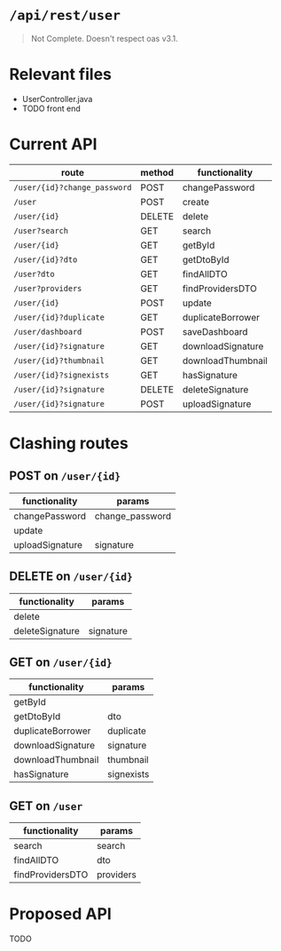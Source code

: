 # `/api/rest/user`
> Not Complete.
> Doesn't respect oas v3.1.

# Relevant files
- UserController.java
- TODO front end

# Current API
|route|method|functionality|
|-|-|-|
|`/user/{id}?change_password`|POST|changePassword|
|`/user`|POST|create|
|`/user/{id}`|DELETE|delete|
|`/user?search`|GET|search|
|`/user/{id}`|GET|getById|
|`/user/{id}?dto`|GET|getDtoById|
|`/user?dto`|GET|findAllDTO|
|`/user?providers`|GET|findProvidersDTO|
|`/user/{id}`|POST|update|
|`/user/{id}?duplicate`|GET|duplicateBorrower|
|`/user/dashboard`|POST|saveDashboard|
|`/user/{id}?signature`|GET|downloadSignature|
|`/user/{id}?thumbnail`|GET|downloadThumbnail|
|`/user/{id}?signexists`|GET|hasSignature|
|`/user/{id}?signature`|DELETE|deleteSignature|
|`/user/{id}?signature`|POST|uploadSignature|

# Clashing routes

## POST on `/user/{id}`
|functionality|params|
|-|-|
|changePassword|change_password|
|update||
|uploadSignature|signature|

## DELETE on `/user/{id}`
|functionality|params|
|-|-|
|delete||
|deleteSignature|signature|

## GET on `/user/{id}`
|functionality|params|
|-|-|
|getById||
|getDtoById|dto|
|duplicateBorrower|duplicate|
|downloadSignature|signature|
|downloadThumbnail|thumbnail|
|hasSignature|signexists|

## GET on `/user`
|functionality|params|
|-|-|
|search|search|
|findAllDTO|dto|
|findProvidersDTO|providers|

# Proposed API
TODO